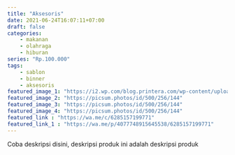 ```yaml
---
title: "Aksesoris"
date: 2021-06-24T16:07:11+07:00
draft: false 
categories:
    - makanan
    - olahraga
    - hiburan
series: "Rp.100.000"
tags:
    - sablon
    - binner
    - aksesoris
featured_image_1: "https://i2.wp.com/blog.printera.com/wp-content/uploads/2018/09/Roll-up-banner-1.png?resize=702%2C562"
featured_image_2: "https://picsum.photos/id/500/256/144"
featured_image_3: "https://picsum.photos/id/500/256/144"
featured_image_4: "https://picsum.photos/id/500/256/144"
featured_link : "https://wa.me/c/6285157199771"
featured_link_1 : "https://wa.me/p/4077748915645538/6285157199771"
---
```

Coba deskripsi disini, deskripsi produk ini adalah deskripsi produk
